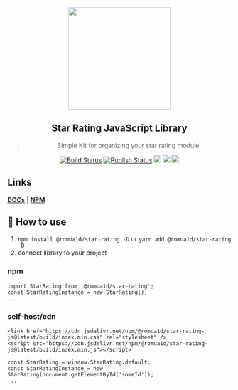  <div align="center">
    <img align="center" width="230" src="https://i.imgur.com/iHgtvmg.png" />
  <h2>Star Rating JavaScript Library</h2>
  <blockquote>Simple Kit for organizing your star rating module</blockquote>

<a href="https://github.com/shmidtelson/star-rating-js/actions"><img alt="Build Status" src="https://github.com/shmidtelson/star-rating-js/workflows/Build/badge.svg?color=green" /></a> <a href="https://github.com/shmidtelson/star-rating-js/actions"> <img alt="Publish Status" src="https://github.com/shmidtelson/star-rating-js/workflows/Publish/badge.svg?color=green" /></a> <img src="https://img.shields.io/david/shmidtelson/star-rating-js.svg" /> <a href="https://david-dm.org/shmidtelson/star-rating-js?type=dev"><img src="https://img.shields.io/david/dev/shmidtelson/star-rating-js.svg" /></a> <img src="https://api.dependabot.com/badges/status?host=github&repo=shmidtelson/star-rating-js" />

</div>

## Links

<a href="https://shmidtelson.github.io/star-rating-js/"><b>DOCs</b></a> | <a href="https://www.npmjs.com/package/@romua1d/star-rating-js"><b>NPM</b></a>

## 🚀 How to use

1. `npm install @romua1d/star-rating -D` or `yarn add @romua1d/star-rating -D`
2. connect library to your project
### npm

```
import StarRating from '@romua1d/star-rating';
const StarRatingInstance = new StarRating();
...
```

### self-host/cdn

```
<link href="https://cdn.jsdelivr.net/npm/@romua1d/star-rating-js@latest/build/index.min.css" rel="stylesheet" />
<script src="https://cdn.jsdelivr.net/npm/@romua1d/star-rating-js@latest/build/index.min.js"></script>

const StarRating = window.StarRating.default;
const StarRatingInstance = new StarRating(document.getElementById('someId'));
...
```

